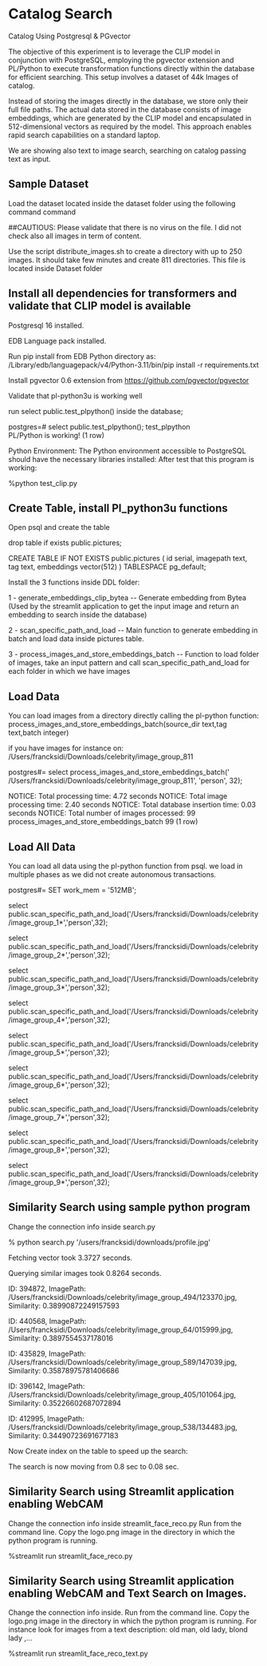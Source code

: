 # Catalog Search
Catalog Using Postgresql &amp; PGvector

The objective of this experiment is to leverage the CLIP model in conjunction with PostgreSQL, employing the pgvector extension and PL/Python to execute transformation functions directly within the database for efficient searching. This setup involves a dataset of 44k Images of catalog. 

Instead of storing the images directly in the database, we store only their full file paths. The actual data stored in the database consists of image embeddings, which are generated by the CLIP model and encapsulated in 512-dimensional vectors as required by the model. This approach enables rapid search capabilities on a standard laptop.

We are showing also text to image search, searching on catalog passing text as input. 

## Sample Dataset
Load the dataset located inside the dataset folder using the following command command 




##CAUTIOUS: Please validate that there is no virus on the file. I did not check also all images in term of content. 

Use the script distribute_images.sh to create a directory with up to 250 images. It should take few minutes and  create 811 directories. 
This file is located inside Dataset folder

## Install all dependencies for transformers and validate that CLIP model is available

Postgresql 16 installed.

EDB Language pack installed.

Run pip install from EDB Python directory as: /Library/edb/languagepack/v4/Python-3.11/bin/pip install -r requirements.txt

Install pgvector 0.6 extension from https://github.com/pgvector/pgvector

Validate that pl-python3u is working well 

run select public.test_plpython() inside the database;

postgres=# select public.test_plpython();
     test_plpython     
 PL/Python is working!
(1 row)

Python Environment: The Python environment accessible to PostgreSQL should have the necessary libraries installed: 
After test that this program is working: 

%python test_clip.py

## Create Table, install Pl_python3u functions

Open psql and create the table 

drop table if exists public.pictures;

CREATE TABLE IF NOT EXISTS public.pictures ( id serial, imagepath text, tag text, embeddings vector(512) ) TABLESPACE pg_default;


Install the 3 functions inside DDL folder:

1 - generate_embeddings_clip_bytea -- Generate embedding from Bytea (Used by the streamlit application to get the input image and return an embedding to search inside the database)

2 - scan_specific_path_and_load -- Main function to generate embedding in batch and load data inside pictures table. 

3 - process_images_and_store_embeddings_batch -- Function to load folder of images, take an input pattern and call scan_specific_path_and_load for each folder in which we have images




## Load Data

You can load images from a directory directly calling the pl-python function: process_images_and_store_embeddings_batch(source_dir text,tag text,batch integer)

if you have images for instance on: /Users/francksidi/Downloads/celebrity/image_group_811

postgres#= select process_images_and_store_embeddings_batch(' /Users/francksidi/Downloads/celebrity/image_group_811', 'person', 32);

NOTICE:  Total processing time: 4.72 seconds
NOTICE:  Total image processing time: 2.40 seconds
NOTICE:  Total database insertion time: 0.03 seconds
NOTICE:  Total number of images processed: 99
process_images_and_store_embeddings_batch 
99
(1 row)


## Load All Data

You can load all data using the pl-python function from psql. we load in multiple phases as we did not create autonomous transactions.

postgres#= SET work_mem = '512MB';

select public.scan_specific_path_and_load('/Users/francksidi/Downloads/celebrity/image_group_1*','person',32);

select public.scan_specific_path_and_load('/Users/francksidi/Downloads/celebrity/image_group_2*','person',32);

select public.scan_specific_path_and_load('/Users/francksidi/Downloads/celebrity/image_group_3*','person',32);

select public.scan_specific_path_and_load('/Users/francksidi/Downloads/celebrity/image_group_4*','person',32);

select public.scan_specific_path_and_load('/Users/francksidi/Downloads/celebrity/image_group_5*','person',32);

select public.scan_specific_path_and_load('/Users/francksidi/Downloads/celebrity/image_group_6*','person',32);

select public.scan_specific_path_and_load('/Users/francksidi/Downloads/celebrity/image_group_7*','person',32);

select public.scan_specific_path_and_load('/Users/francksidi/Downloads/celebrity/image_group_8*','person',32);

select public.scan_specific_path_and_load('/Users/francksidi/Downloads/celebrity/image_group_9*','person',32);

## Similarity Search using sample python program

Change the connection info inside search.py

% python search.py '/users/francksidi/downloads/profile.jpg'

Fetching vector took 3.3727 seconds.

Querying similar images took 0.8264 seconds.

ID: 394872, ImagePath: /Users/francksidi/Downloads/celebrity/image_group_494/123370.jpg, Similarity: 0.38990872249157593

ID: 440568, ImagePath: /Users/francksidi/Downloads/celebrity/image_group_64/015999.jpg, Similarity: 0.3897554537178016

ID: 435829, ImagePath: /Users/francksidi/Downloads/celebrity/image_group_589/147039.jpg, Similarity: 0.35878975781406686

ID: 396142, ImagePath: /Users/francksidi/Downloads/celebrity/image_group_405/101064.jpg, Similarity: 0.35226602687072894

ID: 412995, ImagePath: /Users/francksidi/Downloads/celebrity/image_group_538/134483.jpg, Similarity: 0.34490723691677183


Now Create index on the table to speed up the search: 

The search is now moving from 0.8 sec to 0.08 sec. 


## Similarity Search using Streamlit application enabling WebCAM

Change the connection info inside streamlit_face_reco.py
Run from the command line. Copy the logo.png image in the directory in which the python program is running.

%streamlit run streamlit_face_reco.py

## Similarity Search using Streamlit application enabling WebCAM and Text Search on Images. 

Change the connection info inside. Run from the command line. Copy the logo.png image in the directory in which the python program is running.
For instance look for images from a text description: old man, old lady, blond lady ,...

%streamlit run streamlit_face_reco_text.py

